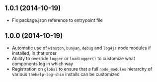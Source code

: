 ## 1.0.1 (2014-10-19)

* Fix package.json reference to entrypoint file

## 1.0.0 (2014-10-19)

* Automatic use of `winston`, `bunyan`, `debug` and `log4js` node modules if installed, in that order
* Ability to override `logger` or `loadLogger()` to customize what components log in which way
* Registration on `global` to ensure that a full `node_modules` hierarchy of various `thehelp-log-shim` installs can be customized
